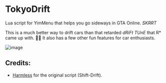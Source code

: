 # TokyoDrift

Lua script for YimMenu that helps you go sideways in GTA Online. _SKRRT_

This is a much better way to drift cars than that retarded _dRiFt TUnE_ that R* came up with. 🤦‍♂️
It also has a few other fun features for car enthusiasts.

![image](https://github.com/xesdoog/TokyoDrift/assets/66764345/9c1f9d05-958d-4a36-a32d-6434b8612abb)

## Credits:

- [Harmless](https://github.com/harmless05) for the original script (Shift-Drift).
